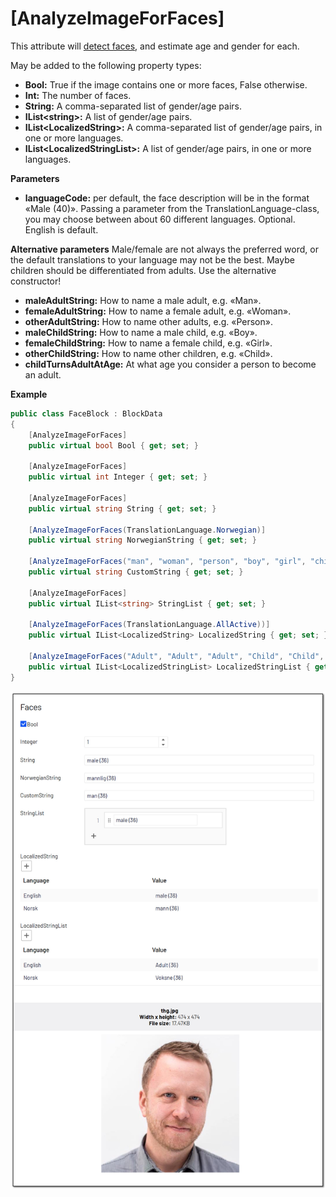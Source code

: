 # [AnalyzeImageForFaces]
This attribute will [detect faces](https://docs.microsoft.com/en-us/azure/cognitive-services/computer-vision/concept-detecting-faces), and estimate age and gender for each.

May be added to the following property types:

- **Bool:** True if the image contains one or more faces, False otherwise.
- **Int:** The number of faces.
- **String:** A comma-separated list of gender/age pairs.
- **IList&lt;string&gt;:** A list of gender/age pairs.
- **IList&lt;LocalizedString&gt;:** A comma-separated list of gender/age pairs, in one or more languages.
- **IList&lt;LocalizedStringList&gt;:** A list of gender/age pairs, in one or more languages.

**Parameters**
- **languageCode:** per default, the face description will be in the format «Male (40)». Passing a parameter from the TranslationLanguage-class, you may choose between about 60 different languages. Optional. English is default.

**Alternative parameters**
Male/female are not always the preferred word, or the default translations to your language may not be the best. Maybe children should be differentiated from adults. Use the alternative constructor!

- **maleAdultString:** How to name a male adult, e.g. «Man».
- **femaleAdultString:** How to name a female adult, e.g. «Woman».
- **otherAdultString:** How to name other adults, e.g. «Person».
- **maleChildString:** How to name a male child, e.g. «Boy».
- **femaleChildString:** How to name a female child, e.g. «Girl».
- **otherChildString:** How to name other children, e.g. «Child».
- **childTurnsAdultAtAge:** At what age you consider a person to become an adult.

**Example**
``` C#
public class FaceBlock : BlockData
{
    [AnalyzeImageForFaces]
    public virtual bool Bool { get; set; }

    [AnalyzeImageForFaces]
    public virtual int Integer { get; set; }

    [AnalyzeImageForFaces]
    public virtual string String { get; set; }

    [AnalyzeImageForFaces(TranslationLanguage.Norwegian)]
    public virtual string NorwegianString { get; set; }

    [AnalyzeImageForFaces("man", "woman", "person", "boy", "girl", "child", 18)]
    public virtual string CustomString { get; set; }

    [AnalyzeImageForFaces]
    public virtual IList<string> StringList { get; set; }

    [AnalyzeImageForFaces(TranslationLanguage.AllActive))]
    public virtual IList<LocalizedString> LocalizedString { get; set; }

    [AnalyzeImageForFaces("Adult", "Adult", "Adult", "Child", "Child", "Child", 18, TranslationLanguage.AllActive)]
    public virtual IList<LocalizedStringList> LocalizedStringList { get; set; }
}
```
![Faces](./img/Faces.jpg)